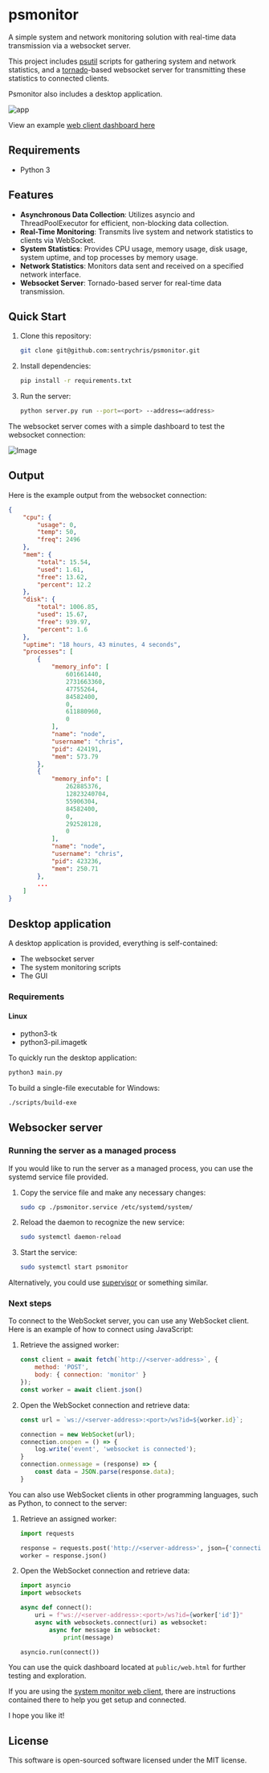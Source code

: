 
# psmonitor

A simple system and network monitoring solution with real-time data transmission via a websocket server.

This project includes [psutil](https://pypi.org/project/psutil/) scripts for gathering system and network statistics, and a [tornado](https://pypi.org/project/tornado/)-based websocket server for transmitting these statistics to connected clients.

Psmonitor also includes a desktop application.

![app](./public/assets/app.png)

View an example [web client dashboard here](https://github.com/sentrychris/system-monitor)

## Requirements

- Python 3

## Features

- **Asynchronous Data Collection**: Utilizes asyncio and ThreadPoolExecutor for efficient, non-blocking data collection.
- **Real-Time Monitoring**: Transmits live system and network statistics to clients via WebSocket.
- **System Statistics**: Provides CPU usage, memory usage, disk usage, system uptime, and top processes by memory usage.
- **Network Statistics**: Monitors data sent and received on a specified network interface.
- **Websocket Server**: Tornado-based server for real-time data transmission.

## Quick Start

1. Clone this repository:
    ```sh
    git clone git@github.com:sentrychris/psmonitor.git
    ```

2. Install dependencies:
    ```sh
    pip install -r requirements.txt
    ```

3. Run the server:
    ```sh
    python server.py run --port=<port> --address=<address>
    ```

The websocket server comes with a simple dashboard to test the websocket connection:

![Image](./public/assets/web.png)


## Output

Here is the example output from the websocket connection:

```json
{
    "cpu": {
        "usage": 0,
        "temp": 50,
        "freq": 2496
    },
    "mem": {
        "total": 15.54,
        "used": 1.61,
        "free": 13.62,
        "percent": 12.2
    },
    "disk": {
        "total": 1006.85,
        "used": 15.67,
        "free": 939.97,
        "percent": 1.6
    },
    "uptime": "18 hours, 43 minutes, 4 seconds",
    "processes": [
        {
            "memory_info": [
                601661440,
                2731663360,
                47755264,
                84582400,
                0,
                611880960,
                0
            ],
            "name": "node",
            "username": "chris",
            "pid": 424191,
            "mem": 573.79
        },
        {
            "memory_info": [
                262885376,
                12823240704,
                55906304,
                84582400,
                0,
                292528128,
                0
            ],
            "name": "node",
            "username": "chris",
            "pid": 423236,
            "mem": 250.71
        },
        ...
    ]
}
```

## Desktop application

A desktop application is provided, everything is self-contained:

- The websocket server
- The system monitoring scripts
- The GUI

### Requirements

#### Linux
- python3-tk
- python3-pil.imagetk

To quickly run the desktop application:

```sh
python3 main.py
```

To build a single-file executable for Windows:
```sh
./scripts/build-exe
```

## Websocker server

### Running the server as a managed process

If you would like to run the server as a managed process, you can use the systemd service file provided.

1. Copy the service file and make any necessary changes:
    ```sh
    sudo cp ./psmonitor.service /etc/systemd/system/
    ```

2. Reload the daemon to recognize the new service:
    ```sh
    sudo systemctl daemon-reload
    ```

3. Start the service:
    ```sh
    sudo systemctl start psmonitor
    ```

Alternatively, you could use [supervisor](http://supervisord.org/) or something similar.


### Next steps

To connect to the WebSocket server, you can use any WebSocket client. Here is an example of how to connect using JavaScript:

1. Retrieve the assigned worker:

    ```js
    const client = await fetch(`http://<server-address>`, {
        method: 'POST',
        body: { connection: 'monitor' }
    });
    const worker = await client.json()
    ```

2. Open the WebSocket connection and retrieve data:
    ```js
    const url = `ws://<server-address>:<port>/ws?id=${worker.id}`;

    connection = new WebSocket(url);
    connection.onopen = () => {
        log.write('event', 'websocket is connected');
    }
    connection.onmessage = (response) => {
        const data = JSON.parse(response.data);
    }
    ```

You can also use WebSocket clients in other programming languages, such as Python, to connect to the server:

1. Retrieve an assigned worker:

    ```python
    import requests

    response = requests.post('http://<server-address>', json={'connection': 'monitor'})
    worker = response.json()
    ```

2. Open the WebSocket connection and retrieve data:
    ```python
    import asyncio
    import websockets

    async def connect():
        uri = f"ws://<server-address>:<port>/ws?id={worker['id']}"
        async with websockets.connect(uri) as websocket:
            async for message in websocket:
                print(message)

    asyncio.run(connect())
    ```

You can use the quick dashboard located at `public/web.html`  for further testing and exploration.

If you are using the [system monitor web client](https://github.com/sentrychris/system-monitor), there are instructions contained there to help you get setup and connected.

I hope you like it!

## License
This software is open-sourced software licensed under the MIT license.
